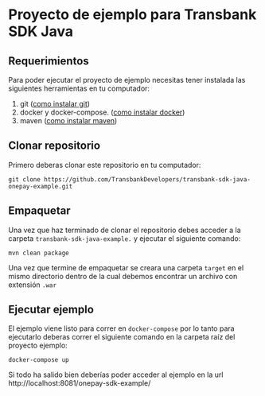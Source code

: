 # Proyecto de ejemplo para Transbank SDK Java

## Requerimientos

Para poder ejecutar el proyecto de ejemplo necesitas tener instalada las siguientes herramientas
en tu computador:

1. git ([como instalar git][git_install])
2. docker y docker-compose. ([como instalar docker][docker_install])
3. maven ([como instalar maven][maven_install])

[git_install]: https://git-scm.com/book/en/v2/Getting-Started-Installing-Git
[docker_install]: https://docs.docker.com/install/
[maven_install]: https://maven.apache.org/install.html

## Clonar repositorio

Primero deberas clonar este repositorio en tu computador:

````batch
git clone https://github.com/TransbankDevelopers/transbank-sdk-java-onepay-example.git
````

## Empaquetar

Una vez que haz terminado de clonar el repositorio debes acceder a la carpeta 
```transbank-sdk-java-example.``` y ejecutar el siguiente comando:

````batch
mvn clean package
````

Una vez que termine de empaquetar se creara una carpeta ```target``` en el mismo
directorio dentro de la cual debemos encontrar un archivo con extensión ```.war```

## Ejecutar ejemplo

El ejemplo viene listo para correr en ```docker-compose``` por lo tanto para
ejecutarlo deberas correr el siguiente comando en la carpeta raíz del proyecto
ejemplo:

````batch
docker-compose up
````

Si todo ha salido bien deberías poder acceder al ejemplo en la url 
http://localhost:8081/onepay-sdk-example/
